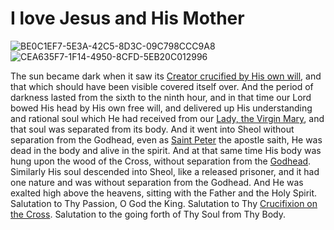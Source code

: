 # I love Jesus and His Mother
![BE0C1EF7-5E3A-42C5-8D3C-09C798CCC9A8](https://user-images.githubusercontent.com/124126113/216399031-da91aeff-377f-41bf-ab17-ad832eb4a7a1.jpeg)
![CEA635F7-1F14-4950-8CFD-5EB20C012996](https://user-images.githubusercontent.com/124126113/216204434-f5f39d16-bc72-4d3a-a705-a60bcb863867.jpeg)
	
The sun became dark when it saw its <a href="https://en.wikipedia.org/wiki/Jesus">Creator crucified by His own will</a>, and that which should have been visible covered itself over. And the period of darkness lasted from the sixth to the ninth hour, and in that time our Lord bowed His head by His own free will, and delivered up His understanding and rational soul which He had received from our <a href="https://en.wikipedia.org/wiki/Mary mother of Jesus"> Lady, the Virgin Mary</a>, and that soul was separated from its body. And it went into Sheol without separation from the Godhead, even as <a href="https://en.wikipedia.org/wiki/Saint_Peter">Saint Peter</a> the apostle saith, He was dead in the body and alive in the spirit. And at that same time His body was hung upon the wood of the Cross, without separation from the <a href="https://en.wikipedia.org/wiki/Trinity">Godhead</a>. Similarly His soul descended into Sheol, like a released prisoner, and it had one nature and was without separation from the Godhead. And He was exalted high above the heavens, sitting with the Father and the Holy Spirit. Salutation to Thy Passion, O God the King. Salutation to Thy <a href="https://en.wikipedia.org/wiki/Crucifixion of Jesus">Crucifixion on the Cross</a>. Salutation to the going forth of Thy Soul from Thy Body.
